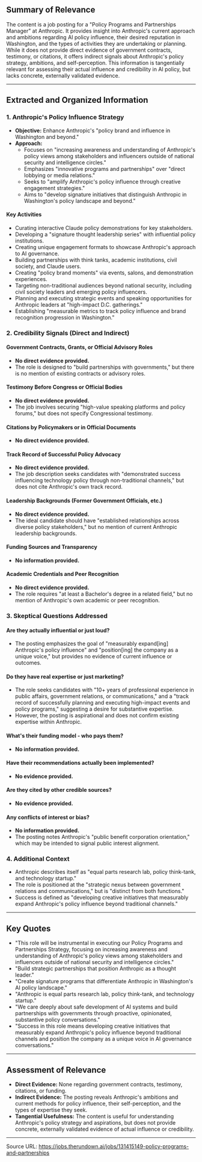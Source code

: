 ## Summary of Relevance

The content is a job posting for a "Policy Programs and Partnerships Manager" at Anthropic. It provides insight into Anthropic's current approach and ambitions regarding AI policy influence, their desired reputation in Washington, and the types of activities they are undertaking or planning. While it does not provide direct evidence of government contracts, testimony, or citations, it offers indirect signals about Anthropic's policy strategy, ambitions, and self-perception. This information is tangentially relevant for assessing their actual influence and credibility in AI policy, but lacks concrete, externally validated evidence.

---

## Extracted and Organized Information

### 1. Anthropic's Policy Influence Strategy

- **Objective:** Enhance Anthropic's "policy brand and influence in Washington and beyond."
- **Approach:** 
  - Focuses on "increasing awareness and understanding of Anthropic's policy views among stakeholders and influencers outside of national security and intelligence circles."
  - Emphasizes "innovative programs and partnerships" over "direct lobbying or media relations."
  - Seeks to "amplify Anthropic's policy influence through creative engagement strategies."
  - Aims to "develop signature initiatives that distinguish Anthropic in Washington's policy landscape and beyond."

#### Key Activities
- Curating interactive Claude policy demonstrations for key stakeholders.
- Developing a "signature thought leadership series" with influential policy institutions.
- Creating unique engagement formats to showcase Anthropic's approach to AI governance.
- Building partnerships with think tanks, academic institutions, civil society, and Claude users.
- Creating "policy brand moments" via events, salons, and demonstration experiences.
- Targeting non-traditional audiences beyond national security, including civil society leaders and emerging policy influencers.
- Planning and executing strategic events and speaking opportunities for Anthropic leaders at "high-impact D.C. gatherings."
- Establishing "measurable metrics to track policy influence and brand recognition progression in Washington."

### 2. Credibility Signals (Direct and Indirect)

#### Government Contracts, Grants, or Official Advisory Roles
- **No direct evidence provided.**
- The role is designed to "build partnerships with governments," but there is no mention of existing contracts or advisory roles.

#### Testimony Before Congress or Official Bodies
- **No direct evidence provided.**
- The job involves securing "high-value speaking platforms and policy forums," but does not specify Congressional testimony.

#### Citations by Policymakers or in Official Documents
- **No direct evidence provided.**

#### Track Record of Successful Policy Advocacy
- **No direct evidence provided.**
- The job description seeks candidates with "demonstrated success influencing technology policy through non-traditional channels," but does not cite Anthropic's own track record.

#### Leadership Backgrounds (Former Government Officials, etc.)
- **No direct evidence provided.**
- The ideal candidate should have "established relationships across diverse policy stakeholders," but no mention of current Anthropic leadership backgrounds.

#### Funding Sources and Transparency
- **No information provided.**

#### Academic Credentials and Peer Recognition
- **No direct evidence provided.**
- The role requires "at least a Bachelor's degree in a related field," but no mention of Anthropic's own academic or peer recognition.

### 3. Skeptical Questions Addressed

#### Are they actually influential or just loud?
- The posting emphasizes the goal of "measurably expand[ing] Anthropic's policy influence" and "position[ing] the company as a unique voice," but provides no evidence of current influence or outcomes.

#### Do they have real expertise or just marketing?
- The role seeks candidates with "10+ years of professional experience in public affairs, government relations, or communications," and a "track record of successfully planning and executing high-impact events and policy programs," suggesting a desire for substantive expertise.
- However, the posting is aspirational and does not confirm existing expertise within Anthropic.

#### What's their funding model - who pays them?
- **No information provided.**

#### Have their recommendations actually been implemented?
- **No evidence provided.**

#### Are they cited by other credible sources?
- **No evidence provided.**

#### Any conflicts of interest or bias?
- **No information provided.**
- The posting notes Anthropic's "public benefit corporation orientation," which may be intended to signal public interest alignment.

### 4. Additional Context

- Anthropic describes itself as "equal parts research lab, policy think-tank, and technology startup."
- The role is positioned at the "strategic nexus between government relations and communications," but is "distinct from both functions."
- Success is defined as "developing creative initiatives that measurably expand Anthropic's policy influence beyond traditional channels."

---

## Key Quotes

- "This role will be instrumental in executing our Policy Programs and Partnerships Strategy, focusing on increasing awareness and understanding of Anthropic's policy views among stakeholders and influencers outside of national security and intelligence circles."
- "Build strategic partnerships that position Anthropic as a thought leader."
- "Create signature programs that differentiate Anthropic in Washington's AI policy landscape."
- "Anthropic is equal parts research lab, policy think-tank, and technology startup."
- "We care deeply about safe development of AI systems and build partnerships with governments through proactive, opinionated, substantive policy conversations."
- "Success in this role means developing creative initiatives that measurably expand Anthropic's policy influence beyond traditional channels and position the company as a unique voice in AI governance conversations."

---

## Assessment of Relevance

- **Direct Evidence:** None regarding government contracts, testimony, citations, or funding.
- **Indirect Evidence:** The posting reveals Anthropic's ambitions and current methods for policy influence, their self-perception, and the types of expertise they seek.
- **Tangential Usefulness:** The content is useful for understanding Anthropic's policy strategy and aspirations, but does not provide concrete, externally validated evidence of actual influence or credibility.

---

Source URL: https://jobs.therundown.ai/jobs/131415149-policy-programs-and-partnerships